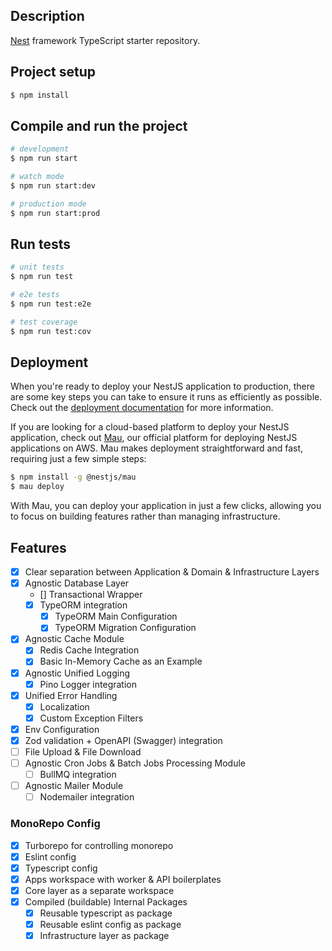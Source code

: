 ## Description

[Nest](https://github.com/nestjs/nest) framework TypeScript starter repository.

## Project setup

```bash
$ npm install
```

## Compile and run the project

```bash
# development
$ npm run start

# watch mode
$ npm run start:dev

# production mode
$ npm run start:prod
```

## Run tests

```bash
# unit tests
$ npm run test

# e2e tests
$ npm run test:e2e

# test coverage
$ npm run test:cov
```

## Deployment

When you're ready to deploy your NestJS application to production, there are some key steps you can take to ensure it runs as efficiently as possible. Check out the [deployment documentation](https://docs.nestjs.com/deployment) for more information.

If you are looking for a cloud-based platform to deploy your NestJS application, check out [Mau](https://mau.nestjs.com), our official platform for deploying NestJS applications on AWS. Mau makes deployment straightforward and fast, requiring just a few simple steps:

```bash
$ npm install -g @nestjs/mau
$ mau deploy
```

With Mau, you can deploy your application in just a few clicks, allowing you to focus on building features rather than managing infrastructure.

## Features

- [x] Clear separation between Application & Domain & Infrastructure Layers
- [x] Agnostic Database Layer
  - [] Transactional Wrapper
  - [x] TypeORM integration
    - [x] TypeORM Main Configuration
    - [x] TypeORM Migration Configuration
- [x] Agnostic Cache Module
  - [x] Redis Cache Integration
  - [x] Basic In-Memory Cache as an Example
- [x] Agnostic Unified Logging
  - [x] Pino Logger integration
- [x] Unified Error Handling
  - [x] Localization
  - [x] Custom Exception Filters
- [x] Env Configuration
- [x] Zod validation + OpenAPI (Swagger) integration
- [ ] File Upload & File Download
- [ ] Agnostic Cron Jobs & Batch Jobs Processing Module
  - [ ] BullMQ integration
- [ ] Agnostic Mailer Module
  - [ ] Nodemailer integration

### MonoRepo Config

- [x] Turborepo for controlling monorepo
- [x] Eslint config
- [x] Typescript config
- [x] Apps workspace with worker & API boilerplates
- [x] Core layer as a separate workspace
- [x] Compiled (buildable) Internal Packages
  - [x] Reusable typescript as package
  - [x] Reusable eslint config as package
  - [x] Infrastructure layer as package
